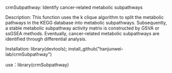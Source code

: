 crmSubpathway: Identify cancer-related metabolic subpathways

Description: This function uses the k clique algorithm to split the metabolic pathways in the KEGG database into metabolic subpathways. Subsequently, a stable metabolic subpathway activity matrix is constructed by GSVA or ssGSEA methods. Eventually, cancer-related metabolic subpathways are identified through differential analysis.

Installation: library(devtools); install_github("hanjunwei-lab/crmSubpathway")

use：library(crmSubpathway)
